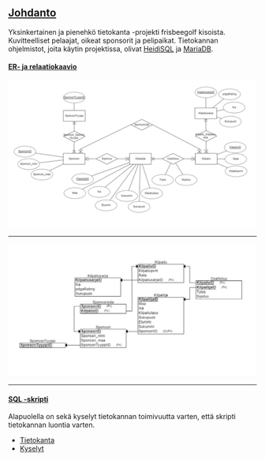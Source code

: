 ## <ins>Johdanto</ins>

Yksinkertainen ja pienehkö tietokanta -projekti frisbeegolf kisoista. Kuvitteelliset pelaajat, oikeat sponsorit ja pelipaikat. Tietokannan ohjelmistot, joita käytin projektissa, olivat [HeidiSQL](https://www.heidisql.com/) ja [MariaDB](https://mariadb.org/).

#### <ins>ER- ja relaatiokaavio</ins>

![ER-kaavio](Misc/ER%20-kaavio.PNG)

- - -

![Relaatiokaavio](Misc/Relaatiokaavio.PNG)

- - -

#### <ins>SQL -skripti</ins>

Alapuolella on sekä kyselyt tietokannan toimivuutta varten, että skripti tietokannan luontia varten. 

* [Tietokanta](Misc/Tietokanta.sql)
* [Kyselyt](Misc/Kyselyt.sql)
